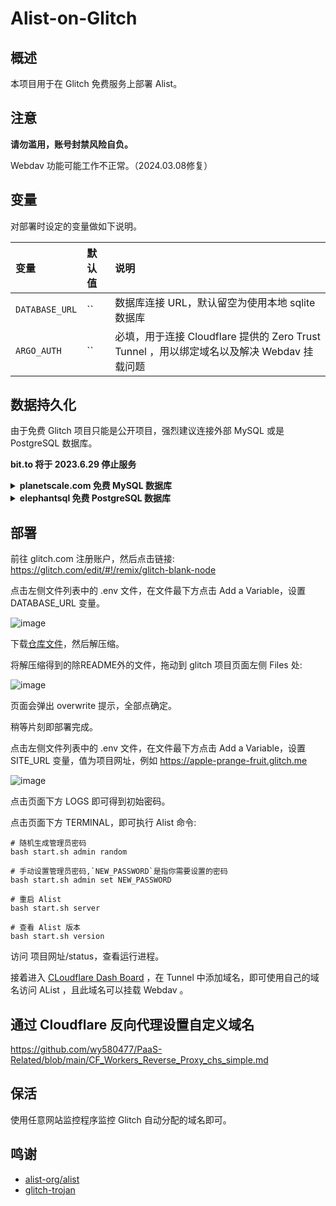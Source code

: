 # Alist-on-Glitch

## 概述

本项目用于在 Glitch 免费服务上部署 Alist。

## 注意

 **请勿滥用，账号封禁风险自负。**

 Webdav 功能可能工作不正常。（2024.03.08修复）
 
## 变量

对部署时设定的变量做如下说明。

| 变量 | 默认值 | 说明 |
| :--- | :--- | :--- |
| `DATABASE_URL` | `` | 数据库连接 URL，默认留空为使用本地 sqlite 数据库 |
| `ARGO_AUTH` | `` | 必填，用于连接 Cloudflare 提供的 Zero Trust Tunnel ，用以绑定域名以及解决 Webdav 挂载问题 |

## 数据持久化

由于免费 Glitch 项目只能是公开项目，强烈建议连接外部 MySQL 或是 PostgreSQL 数据库。

**bit.to 将于 2023.6.29 停止服务**

<details>
<summary><b>  planetscale.com 免费 MySQL 数据库</b></summary>

1. 前往 https://planetscale.com 注册账号，并新建一个数据库。
2. 点击数据库名称，进入数据库管理页面，点击左侧的 Connect，在 "connect with" 下拉菜单中选择 Symfony。
3. 下方 "mysql://" 开头字符串即为数据库连接 URL。密码只会显示一次，如果忘记保存了可以点击 "New password" 重新生成。
</details> 

<details>
<summary><b> elephantsql 免费 PostgreSQL 数据库</b></summary>

1. 前往 https://www.elephantsql.com 注册账号，并新建一个数据库。
2. 点击数据库名称，进入数据库管理页面，右侧的 Details 下方，复制 "URL" 项即为数据库连接 URL。
</details>

## 部署

前往 glitch.com 注册账户，然后点击链接: https://glitch.com/edit/#!/remix/glitch-blank-node

点击左侧文件列表中的 .env 文件，在文件最下方点击 Add a Variable，设置 DATABASE_URL 变量。

![image](https://user-images.githubusercontent.com/98247050/233643773-26ec547a-a1bd-48fe-8302-4a08cf556239.png)

下载[仓库文件](https://github.com/wy580477/Alist-on-Glitch/archive/refs/heads/main.zip)，然后解压缩。

将解压缩得到的除README外的文件，拖动到 glitch 项目页面左侧 Files 处: 

![image](https://user-images.githubusercontent.com/98247050/233638576-15a9d59c-66a1-48f2-92bd-69bd1aaffa08.png)

页面会弹出 overwrite 提示，全部点确定。

稍等片刻即部署完成。

点击左侧文件列表中的 .env 文件，在文件最下方点击 Add a Variable，设置 SITE_URL 变量，值为项目网址，例如 https://apple-prange-fruit.glitch.me

![image](https://user-images.githubusercontent.com/98247050/233753763-8b6de304-73ce-4df3-a9d0-2eb7da2221dd.png)

点击页面下方 LOGS 即可得到初始密码。

点击页面下方 TERMINAL，即可执行 Alist 命令:

```
# 随机生成管理员密码
bash start.sh admin random

# 手动设置管理员密码,`NEW_PASSWORD`是指你需要设置的密码
bash start.sh admin set NEW_PASSWORD

# 重启 Alist
bash start.sh server

# 查看 Alist 版本
bash start.sh version
```

访问 项目网址/status，查看运行进程。

接着进入 [CLoudflare Dash Board](https://one.dash.cloudflare.com/) ，在 Tunnel 中添加域名，即可使用自己的域名访问 AList ，且此域名可以挂载 Webdav 。

## 通过 Cloudflare 反向代理设置自定义域名

https://github.com/wy580477/PaaS-Related/blob/main/CF_Workers_Reverse_Proxy_chs_simple.md

## 保活

使用任意网站监控程序监控 Glitch 自动分配的域名即可。

## 鸣谢

- [alist-org/alist](https://github.com/alist-org/alist)
- [glitch-trojan](https://github.com/hrzyang/glitch-trojan)
